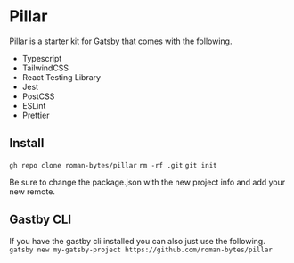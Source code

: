 # Pillar

Pillar is a starter kit for Gatsby that comes with the following.

- Typescript
- TailwindCSS
- React Testing Library
- Jest
- PostCSS
- ESLint
- Prettier

## Install
`gh repo clone roman-bytes/pillar`
`rm -rf .git`
`git init`

Be sure to change the package.json with the new project info and add your new remote.

## Gastby CLI
If you have the gastby cli installed you can also just use the following.
`gatsby new my-gatsby-project https://github.com/roman-bytes/pillar`
